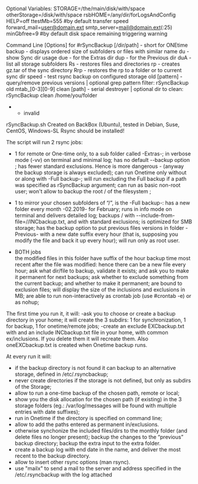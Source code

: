 Optional Variables:
STORAGE=/the/main/disk/with/space
otherStorage=/disk/with/space
rsbHOME=/any/dir/forLogsAndConfig
HELP=off
ttestMb=555 #by default transfer speed
forward_mail=user@domain.ext
smtp_server=mail@domain.ext(:25)
minGbfree=9 #by default disk space remaining triggering warning

Command Line [Options] for #rSyncBackup 
[/dir/path] - short for ONEtime backup - displays ordered size of subfolders or files with similar name
du  - show Sync dir usage
due - for the Extras dir
dup - for the Previous dir
duA - list all storage subfolders
Rs - restores files and directories 
rp - creates gz.tar of the sync directory
Rrp - restores the rp to a folder or to current sync dir
speed - test rsync backup on configured storage
old [pattern] - query/remove previous versions | optional grep pattern filter: rSyncBackup old mtab_[0-3][0-9]
clean [path] - serial destroyer | optional dir to clean: rSyncBackup clean /home/you/folder
* - invalid

rSyncBackup.sh
Created on BackBox (Ubuntu), tested in Debian, Suse, CentOS, Windows-SL
Rsync should be installed!

The script will run 2 rsync jobs:
- 1 for remote or One-time only, 
to a sub folder called -Extras-;
in verbose mode (-vv) on terminal and minimal log;
has no default --backup option ;
has fewer standard exclusions. Hence is more dangerous - (anyway the backup storage is always excluded);
can run Onetime only without or along with -Full backup-;
will run excluding the Full backup if a path was specified as rSyncBackup argument;
can run as basic non-root user;
won't allow to backup the root / of the filesystem ;

- 1 to mirror your chosen subfolders of  “/”, is the -Full backup-:
has a new folder every month -02.2019- for February;
runs in info mode on terminal and delivers detailed log;
backups / with --include-from-file=//INCbackup.txt, and with standard exclusions;
is optimized for SMB storage; 
has the backup option to put previous files versions in folder -Previous- with a new date suffix every hour (that is, supposing you modify the file and back it up every hour);
will run only as root user.

- BOTH jobs  
 the modified files in this folder have suffix of the hour backup time most recent after the file was modified: hence there can be a new file every hour;
ask what dir/file to backup, validate it exists; and ask you to make it permanent for next backups;
ask whether to exclude something from the current backup; and whether to make it permanent;
are bound to exclusion files;
will display the size of the inclusions and exclusions in MB;
are able to run non-interactively as crontab job (use #crontab -e) or as nohup;

The first time you run it, it will:
-ask you to choose or create a backup directory in your home; it will create the 3 subdirs: 1 for synchronization, 1 for backup, 1 for onetime/remote jobs;
-create an exclude EXCbackup.txt with  and an include INCbackup.txt file in your home, with common ex/inclusions. If you delete them it will recreate them. Also oneEXCbackup.txt is created when Onetime backup runs.


At every run it will:
- if the backup directory is not found it can backup to an alternative storage, defined in /etc/.rsyncbackup; 
- never create directories if the storage is not defined, but only as subdirs of the Storage;
- allow to run a one-time backup of the chosen path, remote or local;
- show you the disk allocation for the chosen path (if existing) in the 3 storage folders (eg.: /var/log/messages will be found with multiple entries with date suffixes);
- run in Onetime if the directory is specified on command line;
- allow to add the paths entered as permanent in/exclusions.
- otherwise synchonize the included files/dirs to the monthly folder (and delete files no longer present); backup the changes to the “previous” backup directory; backup the extra input to the extra folder.
- create a backup log with end date in the name, and deliver the most recent to the backup directory.
- allow to insert other rsync options (man rsync).
- use "mailx" to send a mail to the server and address specified in the /etc/.rsyncbackup with the log attached
